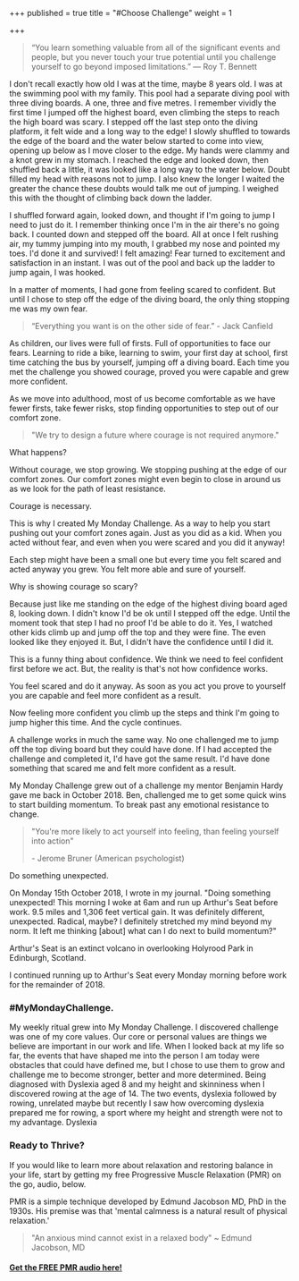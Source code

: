 +++
published = true
title = "#Choose Challenge"
weight = 1

+++
> “You learn something valuable from all of the significant events and people, but you never touch your true potential until you challenge yourself to go beyond imposed limitations.”
> ― Roy T. Bennett

I don't recall exactly how old I was at the time, maybe 8 years old. I was at the swimming pool with my family. This pool had a separate diving pool with three diving boards. A one, three and five metres. I remember vividly the first time I jumped off the highest board, even climbing the steps to reach the high board was scary. I stepped off the last step onto the diving platform, it felt wide and a long way to the edge! I slowly shuffled to towards the edge of the board and the water below started to come into view, opening up below as I move closer to the edge. My hands were clammy and a knot grew in my stomach. I reached the edge and looked down, then shuffled back a little, it was looked like a long way to the water below. Doubt filled my head with reasons not to jump. I also knew the longer I waited the greater the chance these doubts would talk me out of jumping. I weighed this with the thought of climbing back down the ladder.

I shuffled forward again, looked down, and thought if I'm going to jump I need to just do it. I remember thinking once I'm in the air there's no going back. I counted down and stepped off the board. All at once I felt rushing air, my tummy jumping into my mouth, I grabbed my nose and pointed my toes. I'd done it and survived! I felt amazing! Fear turned to excitement and satisfaction in an instant. I was out of the pool and back up the ladder to jump again, I was hooked.

In a matter of moments, I had gone from feeling scared to confident. But until I chose to step off the edge of the diving board, the only thing stopping me was my own fear.

> “Everything you want is on the other side of fear.”    - Jack Canfield

As children, our lives were full of firsts. Full of opportunities to face our fears. Learning to ride a bike, learning to swim, your first day at school, first time catching the bus by yourself, jumping off a diving board.
Each time you met the challenge you showed courage, proved you were capable and grew more confident.

As we move into adulthood, most of us become comfortable as we have fewer firsts, take fewer risks, stop finding opportunities to step out of our comfort zone.

> "We try to design a future where courage is not required anymore."

What happens?

Without courage, we stop growing. We stopping pushing at the edge of our comfort zones. Our comfort zones might even begin to close in around us as we look for the path of least resistance.

Courage is necessary.

This is why I created My Monday Challenge. As a way to help you start pushing out your comfort zones again. Just as you did as a kid. When you acted without fear, and even when you were scared and you did it anyway!

Each step might have been a small one but every time you felt scared and acted anyway you grew. You felt more able and sure of yourself.

Why is showing courage so scary?

Because just like me standing on the edge of the highest diving board aged 8, looking down. I didn't know I'd be ok until I stepped off the edge. Until the moment took that step I had no proof I'd be able to do it. Yes, I watched other kids climb up and jump off the top and they were fine. The even looked like they enjoyed it. But, I didn't have the confidence until I did it.

This is a funny thing about confidence. We think we need to feel confident first before we act. But, the reality is that's not how confidence works.

You feel scared and do it anyway. As soon as you act you prove to yourself you are capable and feel more confident as a result.

Now feeling more confident you climb up the steps and think I'm going to jump higher this time. And the cycle continues.

A challenge works in much the same way. No one challenged me to jump off the top diving board but they could have done. If I had accepted the challenge and completed it, I'd have got the same result. I'd have done something that scared me and felt more confident as a result.

My Monday Challenge grew out of a challenge my mentor Benjamin Hardy gave me back in October 2018. Ben, challenged me to get some quick wins to start building momentum. To break past any emotional resistance to change.

> "You're more likely to act yourself into feeling, than feeling yourself into action"
>
> \- Jerome Bruner (American psychologist)

Do something unexpected.

On Monday 15th October 2018, I wrote in my journal.
"Doing something unexpected! This morning I woke at 6am and run up Arthur's Seat before work. 9.5 miles and 1,306 feet vertical gain. It was definitely different, unexpected. Radical, maybe?
I definitely stretched my mind beyond my norm. It left me thinking \[about\] what can I do next to build momentum?"

Arthur's Seat is an extinct volcano in overlooking Holyrood Park in Edinburgh, Scotland.

I continued running up to Arthur's Seat every Monday morning before work for the remainder of 2018.

### #MyMondayChallenge.

My weekly ritual grew into My Monday Challenge. I discovered challenge was one of my core values. Our core or personal values are things we believe are important in our work and life. When I looked back at my life so far, the events that have shaped me into the person I am today were obstacles that could have defined me, but I chose to use them to grow and challenge me to become stronger, better and more determined. Being diagnosed with Dyslexia aged 8 and my height and skinniness when I discovered rowing at the age of 14. The two events, dyslexia followed by rowing, unrelated maybe but recently I saw how overcoming dyslexia prepared me for rowing, a sport where my height and strength were not to my advantage. Dyslexia 

### Ready to Thrive?

If you would like to learn more about relaxation and restoring balance in your life, start by getting my free Progressive Muscle Relaxation (PMR) on the go, audio, below.

PMR is a simple technique developed by Edmund Jacobson MD, PhD in the 1930s. His premise was that 'mental calmness is a natural result of physical relaxation.'

> "An anxious mind cannot exist in a relaxed body" \~ Edmund Jacobson, MD

#### [Get the FREE PMR audio here!](https://fearextinguishers.com/)